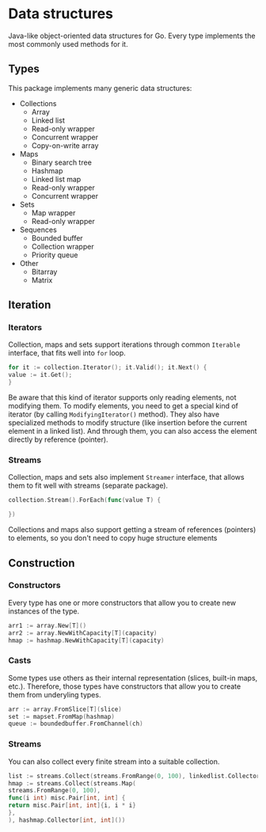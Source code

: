 # Data structures

Java-like object-oriented data structures for Go.
Every type implements the most commonly used methods for it.

## Types
This package implements many generic data structures:
- Collections
	- Array
	- Linked list
	- Read-only wrapper
	- Concurrent wrapper
	- Copy-on-write array
- Maps
	- Binary search tree
	- Hashmap
	- Linked list map
	- Read-only wrapper
	- Concurrent wrapper
- Sets
	- Map wrapper
	- Read-only wrapper
- Sequences
	- Bounded buffer
	- Collection wrapper
	- Priority queue
- Other
	- Bitarray
	- Matrix

## Iteration

### Iterators
Collection, maps and sets support iterations through common `Iterable` interface,
that fits well into `for` loop.

```go
for it := collection.Iterator(); it.Valid(); it.Next() {
value := it.Get();
}
```
Be aware that this kind of iterator supports only reading elements, not modifying them.
To modify elements, you need to get a special kind of iterator
(by calling `ModifyingIterator()` method).
They also have specialized methods to modify structure (like insertion before the
current element in a linked list).
And through them, you can also access the element directly by reference (pointer).

### Streams
Collection, maps and sets also implement `Streamer` interface, that allows them to
fit well with streams (separate package).

```go
collection.Stream().ForEach(func(value T) {

})
```

Collections and maps also support getting a stream of references (pointers) to elements,
so you don't need to copy huge structure elements

## Construction

### Constructors
Every type has one or more constructors that allow you to create new instances of
the type.

```go
arr1 := array.New[T]()
arr2 := array.NewWithCapacity[T](capacity)
hmap := hashmap.NewWithCapacity[T](capacity)
```

### Casts
Some types use others as their internal representation (slices, built-in maps, etc.).
Therefore, those types have constructors that allow you to create them from underyling types.

```go
arr := array.FromSlice[T](slice)
set := mapset.FromMap(hashmap)
queue := boundedbuffer.FromChannel(ch)
```

### Streams
You can also collect every finite stream into a suitable collection.

```go
list := streams.Collect(streams.FromRange(0, 100), linkedlist.Collector[int]())
hmap := streams.Collect(streams.Map(
streams.FromRange(0, 100),
func(i int) misc.Pair[int, int] {
return misc.Pair[int, int]{i, i * i}
},
), hashmap.Collector[int, int]())
```